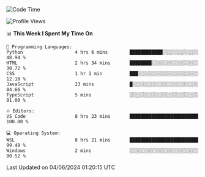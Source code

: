 <!--START_SECTION:waka-->
![Code Time](http://img.shields.io/badge/Code%20Time-649%20hrs%2031%20mins-blue)

![Profile Views](http://img.shields.io/badge/Profile%20Views-0-blue)

📊 **This Week I Spent My Time On** 

```text
💬 Programming Languages: 
Python                   4 hrs 6 mins        ████████████░░░░░░░░░░░░░   48.94 % 
HTML                     2 hrs 34 mins       ████████░░░░░░░░░░░░░░░░░   30.72 % 
CSS                      1 hr 1 min          ███░░░░░░░░░░░░░░░░░░░░░░   12.18 % 
JavaScript               23 mins             █░░░░░░░░░░░░░░░░░░░░░░░░   04.66 % 
TypeScript               5 mins              ░░░░░░░░░░░░░░░░░░░░░░░░░   01.00 % 

🔥 Editors: 
VS Code                  8 hrs 23 mins       █████████████████████████   100.00 % 

💻 Operating System: 
WSL                      8 hrs 21 mins       █████████████████████████   99.48 % 
Windows                  2 mins              ░░░░░░░░░░░░░░░░░░░░░░░░░   00.52 % 
```


 Last Updated on 04/06/2024 01:20:15 UTC
<!--END_SECTION:waka-->
